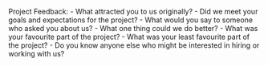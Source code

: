 Project Feedback:
	- What attracted you to us originally?
	- Did we meet your goals and expectations for the project?
	- What would you say to someone who asked you about us?
	- What one thing could we do better?
	- What was your favourite part of the project?
	- What was your least favourite part of the project?
	- Do you know anyone else who might be interested in hiring or working with us?